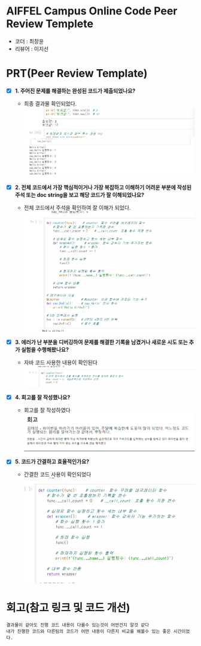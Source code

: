 # AIFFEL Campus Online Code Peer Review Templete
- 코더 : 최창윤
- 리뷰어 : 이지선


# PRT(Peer Review Template)
- [x]  **1. 주어진 문제를 해결하는 완성된 코드가 제출되었나요?**
    - 최종 결과물 확인되었다.
    ![Alt text](./1.png) 
    ![Alt text](./1-1.png) 
    
- [x]  **2. 전체 코드에서 가장 핵심적이거나 가장 복잡하고 이해하기 어려운 부분에 작성된 
주석 또는 doc string을 보고 해당 코드가 잘 이해되었나요?**
    - 전체 코드에서 주석을 확인하여 잘 이해가 되었다.
    ![Alt text](./2.png) 
        
- [x]  **3. 에러가 난 부분을 디버깅하여 문제를 해결한 기록을 남겼거나
새로운 시도 또는 추가 실험을 수행해봤나요?**
    - 자바 코드 사용한 내용이 확인된다
    ![Alt text](./3.png) 
        
- [x]  **4. 회고를 잘 작성했나요?**
    - 회고를 잘 작성하였다
    ![Alt text](./4.png) 
        
- [x]  **5. 코드가 간결하고 효율적인가요?**
    - 간결한 코드 사용이 확인되었다
    ![Alt text](./5.png) 

# 회고(참고 링크 및 코드 개선)
```
결과물이 같아도 진행 코드 내용이 다를수 있는것이 어떤건지 알것 같다
내가 진행한 코드와 다른팀의 코드가 어떤 내용이 다른지 비교를 해볼수 있는 좋은 시간이었다.

```
